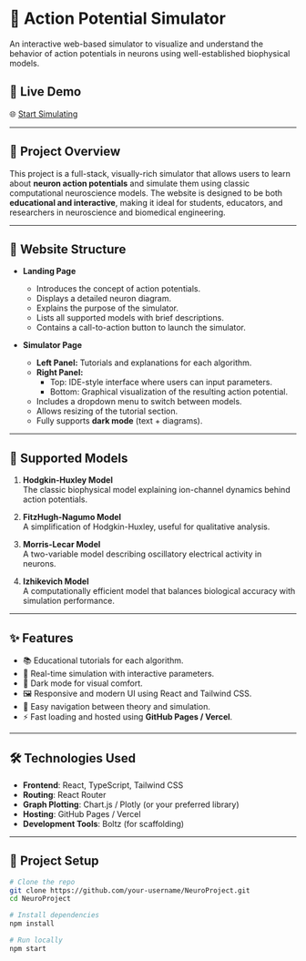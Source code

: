 # 🧠 Action Potential Simulator

An interactive web-based simulator to visualize and understand the behavior of action potentials in neurons using well-established biophysical models.

## 🚀 Live Demo
🌐 [Start Simulating](neuro-project-cu2z.vercel.app)

---

## 🧩 Project Overview

This project is a full-stack, visually-rich simulator that allows users to learn about **neuron action potentials** and simulate them using classic computational neuroscience models. The website is designed to be both **educational and interactive**, making it ideal for students, educators, and researchers in neuroscience and biomedical engineering.

---

## 🧱 Website Structure

- **Landing Page**
  - Introduces the concept of action potentials.
  - Displays a detailed neuron diagram.
  - Explains the purpose of the simulator.
  - Lists all supported models with brief descriptions.
  - Contains a call-to-action button to launch the simulator.

- **Simulator Page**
  - **Left Panel:** Tutorials and explanations for each algorithm.
  - **Right Panel:**
    - Top: IDE-style interface where users can input parameters.
    - Bottom: Graphical visualization of the resulting action potential.
  - Includes a dropdown menu to switch between models.
  - Allows resizing of the tutorial section.
  - Fully supports **dark mode** (text + diagrams).

---

## 🧮 Supported Models

1. **Hodgkin-Huxley Model**  
   The classic biophysical model explaining ion-channel dynamics behind action potentials.

2. **FitzHugh-Nagumo Model**  
   A simplification of Hodgkin-Huxley, useful for qualitative analysis.

3. **Morris-Lecar Model**  
   A two-variable model describing oscillatory electrical activity in neurons.

4. **Izhikevich Model**  
   A computationally efficient model that balances biological accuracy with simulation performance.

---

## ✨ Features

- 📚 Educational tutorials for each algorithm.
- 🧪 Real-time simulation with interactive parameters.
- 🌙 Dark mode for visual comfort.
- 🖼️ Responsive and modern UI using React and Tailwind CSS.
- 🧭 Easy navigation between theory and simulation.
- ⚡ Fast loading and hosted using **GitHub Pages / Vercel**.

---

## 🛠️ Technologies Used

- **Frontend**: React, TypeScript, Tailwind CSS
- **Routing**: React Router
- **Graph Plotting**: Chart.js / Plotly (or your preferred library)
- **Hosting**: GitHub Pages / Vercel
- **Development Tools**: Boltz (for scaffolding)

---

## 📂 Project Setup

```bash
# Clone the repo
git clone https://github.com/your-username/NeuroProject.git
cd NeuroProject

# Install dependencies
npm install

# Run locally
npm start
